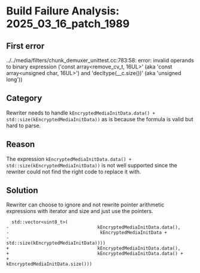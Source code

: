 # Build Failure Analysis: 2025_03_16_patch_1989

## First error

../../media/filters/chunk_demuxer_unittest.cc:783:58: error: invalid operands to binary expression ('const array<remove_cv_t<unsigned char>, 16UL>' (aka 'const array<unsigned char, 16UL>') and 'decltype(__c.size())' (aka 'unsigned long'))

## Category
Rewriter needs to handle `kEncryptedMediaInitData.data() + std::size(kEncryptedMediaInitData))` as is because the formula is valid but hard to parse.

## Reason
The expression `kEncryptedMediaInitData.data() + std::size(kEncryptedMediaInitData))` is not well supported since the rewriter could not find the right code to replace it with.

## Solution
Rewriter can choose to ignore and not rewrite pointer arithmetic expressions with iterator and size and just use the pointers.

```
  std::vector<uint8_t>(
-                                 kEncryptedMediaInitData.data(),
-                                  kEncryptedMediaInitData +
-                                      std::size(kEncryptedMediaInitData))))
+                                 kEncryptedMediaInitData.data(),
+                                 kEncryptedMediaInitData.data() +
+                                      kEncryptedMediaInitData.size()))